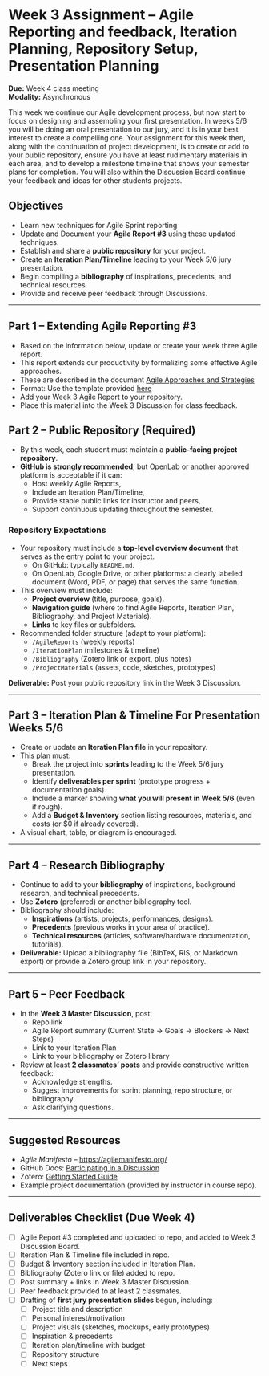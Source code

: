 # Week 3 Assignment – Agile Reporting and feedback, Iteration Planning, Repository Setup, Presentation Planning

**Due:** Week 4 class meeting  
**Modality:** Asynchronous  

This week we continue our Agile development process, but now start to focus on designing and assembling your first presentation.  In weeks 5/6 you will be doing an oral presentation to our jury, and it is in your best interest to create a compelling one. Your assignment for this week then, along with the continuation of project development, is to create or add to your public repository, ensure you have at least rudimentary materials in each area, and to develop a milestone timeline that shows your semester plans for completion.  You will also within the Discussion Board continue your feedback and ideas for other students projects.  


## Objectives
- Learn new techniques for Agile Sprint reporting
- Update and Document your **Agile Report #3** using these updated techniques.
- Establish and share a **public repository** for your project.  
- Create an **Iteration Plan/Timeline** leading to your Week 5/6 jury presentation.  
- Begin compiling a **bibliography** of inspirations, precedents, and technical resources.  
- Provide and receive peer feedback through Discussions.  

---

## Part 1 – Extending Agile Reporting #3
- Based on the information below, update or create your week three Agile report.
- This report extends our productivity by formalizing some effective Agile approaches.
- These are described in the document [Agile Approaches and Strategies](https://github.com/entertainmenttechnology/Smith-ENT4501-Fall-2025/blob/main/documents/03_Agile_Approaches_and_Strategies.md)  
- Format: Use the template provided [here](https://github.com/entertainmenttechnology/Smith-ENT4501-Fall-2025/blob/main/documents/03_Agile_report_template_extended.md)
- Add your Week 3 Agile Report to your repository.
- Place this material into the Week 3 Discussion for class feedback.


## Part 2 – Public Repository (Required)
- By this week, each student must maintain a **public-facing project repository**.  
- **GitHub is strongly recommended**, but OpenLab or another approved platform is acceptable if it can:  
  - Host weekly Agile Reports,  
  - Include an Iteration Plan/Timeline,  
  - Provide stable public links for instructor and peers,  
  - Support continuous updating throughout the semester.  

### Repository Expectations
- Your repository must include a **top-level overview document** that serves as the entry point to your project.  
  - On GitHub: typically `README.md`.  
  - On OpenLab, Google Drive, or other platforms: a clearly labeled document (Word, PDF, or page) that serves the same function.  
- This overview must include:  
  - **Project overview** (title, purpose, goals).  
  - **Navigation guide** (where to find Agile Reports, Iteration Plan, Bibliography, and Project Materials).  
  - **Links** to key files or subfolders.  
- Recommended folder structure (adapt to your platform):  
  - `/AgileReports` (weekly reports)  
  - `/IterationPlan` (milestones & timeline)  
  - `/Bibliography` (Zotero link or export, plus notes)  
  - `/ProjectMaterials` (assets, code, sketches, prototypes)  

**Deliverable:** Post your public repository link in the Week 3 Discussion.  

---

## Part 3 – Iteration Plan & Timeline For Presentation Weeks 5/6
- Create or update an **Iteration Plan file** in your repository.  
- This plan must:  
  - Break the project into **sprints** leading to the Week 5/6 jury presentation.  
  - Identify **deliverables per sprint** (prototype progress + documentation goals).  
  - Include a marker showing **what you will present in Week 5/6** (even if rough).  
  - Add a **Budget & Inventory** section listing resources, materials, and costs (or $0 if already covered).  
- A visual chart, table, or diagram is encouraged.  

---

## Part 4 – Research Bibliography
- Continue to add to your **bibliography** of inspirations, background research, and technical precedents.  
- Use **Zotero** (preferred) or another bibliography tool.  
- Bibliography should include:  
  - **Inspirations** (artists, projects, performances, designs).  
  - **Precedents** (previous works in your area of practice).  
  - **Technical resources** (articles, software/hardware documentation, tutorials).  
- **Deliverable:** Upload a bibliography file (BibTeX, RIS, or Markdown export) or provide a Zotero group link in your repository.  

---

## Part 5 – Peer Feedback
- In the **Week 3 Master Discussion**, post:  
  - Repo link  
  - Agile Report summary (Current State → Goals → Blockers → Next Steps)  
  - Link to your Iteration Plan  
  - Link to your bibliography or Zotero library  
- Review at least **2 classmates’ posts** and provide constructive written feedback:  
  - Acknowledge strengths.  
  - Suggest improvements for sprint planning, repo structure, or bibliography.  
  - Ask clarifying questions.  

---

## Suggested Resources
- *Agile Manifesto* – https://agilemanifesto.org/  
- GitHub Docs: [Participating in a Discussion](https://docs.github.com/en/discussions/collaborating-with-your-community-in-discussions/participating-in-a-discussion)  
- Zotero: [Getting Started Guide](https://www.zotero.org/support/quick_start_guide)  
- Example project documentation (provided by instructor in course repo).  

---

## Deliverables Checklist (Due Week 4)
- [ ] Agile Report #3 completed and uploaded to repo, and added to Week 3 Discussion Board.  
- [ ] Iteration Plan & Timeline file included in repo.  
- [ ] Budget & Inventory section included in Iteration Plan.  
- [ ] Bibliography (Zotero link or file) added to repo.  
- [ ] Post summary + links in Week 3 Master Discussion.  
- [ ] Peer feedback provided to at least 2 classmates.  
- [ ] Drafting of **first jury presentation slides** begun, including:  
   - [ ] Project title and description  
   - [ ] Personal interest/motivation  
   - [ ] Project visuals (sketches, mockups, early prototypes)  
   - [ ] Inspiration & precedents  
   - [ ] Iteration plan/timeline with budget  
   - [ ] Repository structure  
   - [ ] Next steps  

